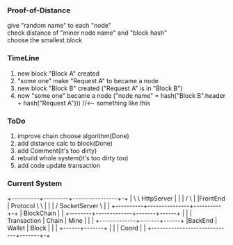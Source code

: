 ### Proof-of-Distance
give "random name" to each "node"<br/>
check distance of "miner node name" and "block hash"<br/>
choose the smallest block<br/>

### TimeLine
1. new block "Block A" created
2. "some one" make "Request A" to became a node
3. new block "Block B" created ("Request A" is in "Block B")
4. now "some one" became a node ("node name" = hash("Block B".header + hash("Request A"))) //<-- something like this

### ToDo
1. improve chain choose algorithm(Done)
2. add distance calc to block(Done)
3. add Comment(it's too dirty)
4. rebuild whole system(it's too dirty too)
5. add code update transaction

### Current System
+----------+---------+----------------+-+
|          \           \  HttpServer  | |
|          /            \             | |FrontEnd
| Protocol \             \            | |
|          / SocketServer \           | |
+----------+---------------+----------+-+
|              BlockChain             | |
+--------+-------------+-------+------+ |
|        | Transaction | Chain | Mine | |
|        +-------------+-------+------+ |BackEnd
|        Wallet        |    Block     | |
|                      +------+-------+ |
|                             | Coord | |
+-----------------------------+-------+-+